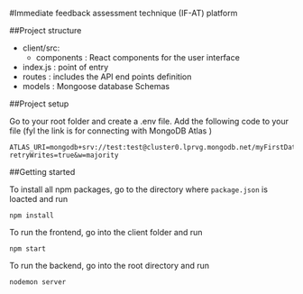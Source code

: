 #Immediate feedback assessment technique (IF-AT) platform

##Project structure
- client/src:
    - components : React components for the user interface
- index.js : point of entry
- routes : includes the API end points definition
- models : Mongoose database Schemas

##Project setup
 
Go to your root folder and create a .env file. Add the following code to your file (fyl the link is for connecting with MongoDB Atlas )
```angular2html
ATLAS_URI=mongodb+srv://test:test@cluster0.lprvg.mongodb.net/myFirstDatabase?retryWrites=true&w=majority
```

##Getting started

To install all npm packages, go to the directory where ```package.json``` is loacted and run
```angular2html
npm install
```
To run the frontend, go into the client folder and run
```angular2html
npm start
```
To run the backend, go into the root directory and run
```angular2html
nodemon server
```





 

